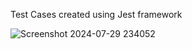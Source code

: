 Test Cases created using Jest framework


![Screenshot 2024-07-29 234052](https://github.com/user-attachments/assets/369b2b2f-2378-49ee-9397-e35142838844)
